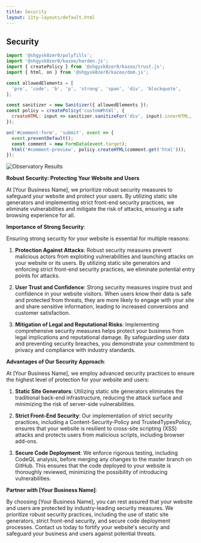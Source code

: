 ```yaml
---
title: Security
layout: 11ty-layouts/default.html
---
```

## Security

```js
import '@shgysk8zer0/polyfills';
import '@shgysk8zer0/kazoo/harden.js';
import { createPolicy } from '@shgysk8zer0/kazoo/trust.js';
import { html, on } from '@shgysk8zer0/kazoo/dom.js';

const allowedElements = [
  'pre', 'code', 'b', 'p', 'strong', 'span', 'div', 'blockquote',
];

const sanitizer = new Sanitizer({ allowedElements });
const policy = createPolicy('custom#html', {
  createHTML: input => sanitizer.sanitizeFor('div', input).innerHTML,
});

on('#comment-form', 'submit', event => {
  event.preventDefault();
  const comment = new FormData(event.target);
  html('#comment-preview', policy.createHTML(comment.get('html')));
});
```

![Observatory Results](https://i.imgur.com/bmm22CR.png)

**Robust Security: Protecting Your Website and Users**

At [Your Business Name], we prioritize robust security measures to safeguard your website and protect your users. By utilizing static site generators and implementing strict front-end security practices, we eliminate vulnerabilities and mitigate the risk of attacks, ensuring a safe browsing experience for all.

**Importance of Strong Security**:

Ensuring strong security for your website is essential for multiple reasons:

1. **Protection Against Attacks**: Robust security measures prevent malicious actors from exploiting vulnerabilities and launching attacks on your website or its users. By utilizing static site generators and enforcing strict front-end security practices, we eliminate potential entry points for attacks.

2. **User Trust and Confidence**: Strong security measures inspire trust and confidence in your website visitors. When users know their data is safe and protected from threats, they are more likely to engage with your site and share sensitive information, leading to increased conversions and customer satisfaction.

3. **Mitigation of Legal and Reputational Risks**: Implementing comprehensive security measures helps protect your business from legal implications and reputational damage. By safeguarding user data and preventing security breaches, you demonstrate your commitment to privacy and compliance with industry standards.

**Advantages of Our Security Approach**:

At [Your Business Name], we employ advanced security practices to ensure the highest level of protection for your website and users:

1. **Static Site Generators**: Utilizing static site generators eliminates the traditional back-end infrastructure, reducing the attack surface and minimizing the risk of server-side vulnerabilities.

2. **Strict Front-End Security**: Our implementation of strict security practices, including a Content-Security-Policy and TrustedTypesPolicy, ensures that your website is resilient to cross-site scripting (XSS) attacks and protects users from malicious scripts, including browser add-ons.

3. **Secure Code Deployment**: We enforce rigorous testing, including CodeQL analysis, before merging any changes to the master branch on GitHub. This ensures that the code deployed to your website is thoroughly reviewed, minimizing the possibility of introducing vulnerabilities.

**Partner with [Your Business Name]**:

By choosing [Your Business Name], you can rest assured that your website and users are protected by industry-leading security measures. We prioritize robust security practices, including the use of static site generators, strict front-end security, and secure code deployment processes. Contact us today to fortify your website's security and safeguard your business and users against potential threats.
